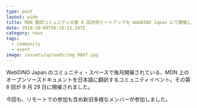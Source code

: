 ```yaml
---
type: post
layout: wide
title: MDN 翻訳コミュニティの第 8 回月例ミートアップを WebDINO Japan にて開催しました
date: 2018-10-09T09:10:12.247Z
category: news
tags:
  - community
  - event
image: /assets/uploads/img_9867.jpg
---
```

WebDINO Japan のコミュニティ・スペースで毎月開催されている、MDN 上のオープンソースドキュメントを日本語に翻訳するコミュニティイベント。その第 8 回が 9 月 29 日に開催されました。

今回も、リモートでの参加も含め新旧多様なメンバーが参加しました。
